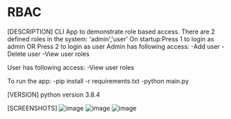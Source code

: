 # RBAC
[DESCRIPTION]
CLI App to demonstrate role based access.
There are 2 defined roles in the system: 'admin','user'
On startup:Press 1 to login as admin OR Press 2 to login as user
Admin has following access:
-Add user
-Delete user
-View user roles

User has following access:
-View user roles

To run the app:
-pip install -r requirements.txt
-python main.py


[VERSION]
python version 3.8.4

[SCREENSHOTS]
![image](https://user-images.githubusercontent.com/41269062/112944973-41f6bd80-9151-11eb-9802-90c457546b30.png)
![image](https://user-images.githubusercontent.com/41269062/112945052-62267c80-9151-11eb-8d7a-6986a1f38f4e.png)
![image](https://user-images.githubusercontent.com/41269062/112945166-8d10d080-9151-11eb-8e4a-4080f4bc99de.png)

